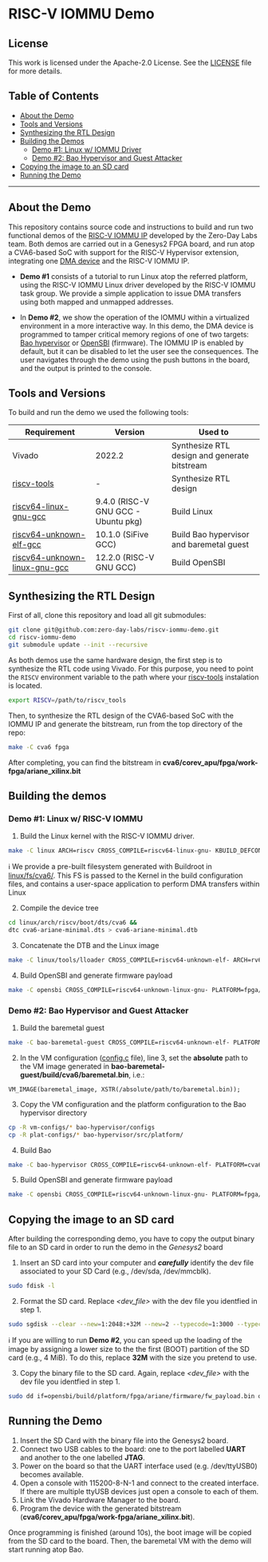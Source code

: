 # RISC-V IOMMU Demo

## License

This work is licensed under the Apache-2.0 License. See the [LICENSE](./LICENSE) file for more details.

## Table of Contents

- [About the Demo](#about-the-demo)
- [Tools and Versions](#tools-and-versions)
- [Synthesizing the RTL Design](#synthesizing-the-rtl-design)
- [Building the Demos](#building-the-demos)
    - [Demo #1: Linux w/ IOMMU Driver](#demo-1-linux-w-iommu-driver)
    - [Demo #2: Bao Hypervisor and Guest Attacker](#demo-2-bao-hypervisor-and-guest-attacker)
- [Copying the image to an SD card](#copying-the-image-to-an-sd-card)
- [Running the Demo](#running-the-demo)

***

## About the Demo

This repository contains source code and instructions to build and run two functional demos of the [RISC-V IOMMU IP](https://github.com/zero-day-labs/riscv-iommu) developed by the Zero-Day Labs team. Both demos are carried out in a Genesys2 FPGA board, and run atop a CVA6-based SoC with support for the RISC-V Hypervisor extension, integrating one [DMA device](https://github.com/pulp-platform/iDMA) and the RISC-V IOMMU IP. 

- **Demo #1** consists of a tutorial to run Linux atop the referred platform, using the RISC-V IOMMU Linux driver developed by the RISC-V IOMMU task group. We provide a simple application to issue DMA transfers using both mapped and unmapped addresses.

- In **Demo #2**, we show the operation of the IOMMU within a virtualized environment in a more interactive way. In this demo, the DMA device is programmed to tamper critical memory regions of one of two targets: [Bao hypervisor](https://github.com/bao-project/bao-hypervisor) or [OpenSBI](https://github.com/riscv-software-src/opensbi) (firmware). The IOMMU IP is enabled by default, but it can be disabled to let the user see the consequences. The user navigates through the demo using the push buttons in the board, and the output is printed to the console.

## Tools and Versions

To build and run the demo we used the following tools:

| Requirement | Version | Used to |
| - | - | - |
| Vivado | 2022.2 | Synthesize RTL design and generate bitstream |
| [riscv-tools](https://github.com/riscv-software-src/riscv-tools) | - | Synthesize RTL design |
| [riscv64-linux-gnu-gcc](https://packages.ubuntu.com/search?keywords=gcc-riscv64-linux-gnu) | 9.4.0 (RISC-V GNU GCC - Ubuntu pkg) | Build Linux |
| [riscv64-unknown-elf-gcc](https://static.dev.sifive.com/dev-tools/freedom-tools/v2020.08/riscv64-unknown-elf-gcc-10.1.0-2020.08.2-x86_64-linux-ubuntu14.tar.gz) | 10.1.0 (SiFive GCC) | Build Bao hypervisor and baremetal guest |
| [riscv64-unknown-linux-gnu-gcc](https://github.com/riscv-collab/riscv-gnu-toolchain/releases/tag/2021.08.11) | 12.2.0 (RISC-V GNU GCC) | Build OpenSBI |

## Synthesizing the RTL Design

First of all, clone this repository and load all git submodules:

```bash
git clone git@github.com:zero-day-labs/riscv-iommu-demo.git
cd riscv-iommu-demo
git submodule update --init --recursive
```

As both demos use the same hardware design, the first step is to synthesize the RTL code using Vivado. For this purpose, you need to point the `RISCV` environment variable to the path where your [riscv-tools](https://github.com/riscv-software-src/riscv-tools) instalation is located.

```bash
export RISCV=/path/to/riscv_tools
```

Then, to synthesize the RTL design of the CVA6-based SoC with the IOMMU IP and generate the bitstream, run from the top directory of the repo:
```bash
make -C cva6 fpga
```

After completing, you can find the bitstream in **cva6/corev_apu/fpga/work-fpga/ariane_xilinx.bit**

## Building the demos

### Demo #1: Linux w/ RISC-V IOMMU

1. Build the Linux kernel with the RISC-V IOMMU driver.

```bash
make -C linux ARCH=riscv CROSS_COMPILE=riscv64-linux-gnu- KBUILD_DEFCONFIG=defconfig O=build -j$(nproc) defconfig Image
```
:information_source: We provide a pre-built filesystem generated with Buildroot in [linux/fs/cva6/](./linux/fs/cva6/). This FS is passed to the Kernel in the build configuration files, and contains a user-space application to perform DMA transfers within Linux

2. Compile the device tree

```bash
cd linux/arch/riscv/boot/dts/cva6 &&
dtc cva6-ariane-minimal.dts > cva6-ariane-minimal.dtb
```

3. Concatenate the DTB and the Linux image

```bash
make -C linux/tools/lloader CROSS_COMPILE=riscv64-unknown-elf- ARCH=rv64 IMAGE=../../build/arch/riscv/boot/Image DTB=../../arch/riscv/boot/dts/cva6/cva6-ariane-minimal.dtb TARGET=linux-rv64-cva6
```

4. Build OpenSBI and generate firmware payload

```bash
make -C opensbi CROSS_COMPILE=riscv64-unknown-linux-gnu- PLATFORM=fpga/ariane FW_PAYLOAD=y FW_PAYLOAD_PATH=../linux/tools/lloader/linux-rv64-cva6.bin
```

### Demo #2: Bao Hypervisor and Guest Attacker

1. Build the baremetal guest

```bash
make -C bao-baremetal-guest CROSS_COMPILE=riscv64-unknown-elf- PLATFORM=cva6
```

2. In the VM configuration ([config.c](./vm-configs/cva6-baremetal/config.c) file), line 3, set the **absolute** path to the VM image generated in **bao-baremetal-guest/build/cva6/baremetal.bin**, i.e.:

```
VM_IMAGE(baremetal_image, XSTR(/absolute/path/to/baremetal.bin));
```

3. Copy the VM configuration and the platform configuration to the Bao hypervisor directory

```bash
cp -R vm-configs/* bao-hypervisor/configs
cp -R plat-configs/* bao-hypervisor/src/platform/
```

4. Build Bao

```bash
make -C bao-hypervisor CROSS_COMPILE=riscv64-unknown-elf- PLATFORM=cva6 CONFIG=cva6-baremetal CONFIG_BUILTIN=y
```

5. Build OpenSBI and generate firmware payload

```bash
make -C opensbi CROSS_COMPILE=riscv64-unknown-linux-gnu- PLATFORM=fpga/ariane FW_PAYLOAD=y FW_PAYLOAD_PATH=../bao-hypervisor/bin/cva6/cva6-baremetal/bao.bin
```

## Copying the image to an SD card

After building the corresponding demo, you have to copy the output binary file to an SD card in order to run the demo in the *Genesys2* board

1. Insert an SD card into your computer and ***carefully*** identify the dev file associated to your SD Card (e.g., /dev/sda, /dev/mmcblk).
```bash
sudo fdisk -l
```

2. Format the SD card. Replace *\<dev_file\>* with the dev file you identfied in step 1. 
```bash
sudo sgdisk --clear --new=1:2048:+32M --new=2 --typecode=1:3000 --typecode=2:8300 <dev_file> -g
```
:information_source: If you are willing to run **Demo #2**, you can speed up the loading of the image by assigning a lower size to the  the first (BOOT) partition of the SD card (e.g., 4 MiB). To do this, replace **32M** with the size you pretend to use.

3. Copy the binary file to the SD card. Again, replace *\<dev_file\>* with the dev file you identfied in step 1. 
```bash
sudo dd if=opensbi/build/platform/fpga/ariane/firmware/fw_payload.bin of=<dev_file> oflag=sync bs=1M
```

## Running the Demo

1. Insert the SD Card with the binary file into the Genesys2 board.
2. Connect two USB cables to the board: one to the port labelled **UART** and another to the one labelled **JTAG**.
3. Power on the board so that the UART interface used (e.g. /dev/ttyUSB0) becomes available.
4. Open a console with 115200-8-N-1 and connect to the created interface. If there are multiple ttyUSB devices just open a console to each of them.
5. Link the Vivado Hardware Manager to the board.
6. Program the device with the generated bitstream (**cva6/corev_apu/fpga/work-fpga/ariane_xilinx.bit**).

Once programming is finished (around 10s), the boot image will be copied from the SD card to the board. Then, the baremetal VM with the demo will start running atop Bao.